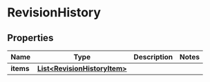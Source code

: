 

# RevisionHistory

## Properties

Name | Type | Description | Notes
------------ | ------------- | ------------- | -------------
**items** | [**List&lt;RevisionHistoryItem&gt;**](RevisionHistoryItem.md) |  | 




